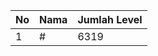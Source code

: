 | No | Nama            | Jumlah Level |
|----|-----------------|--------------|
| 1  | #    |    6319        |
